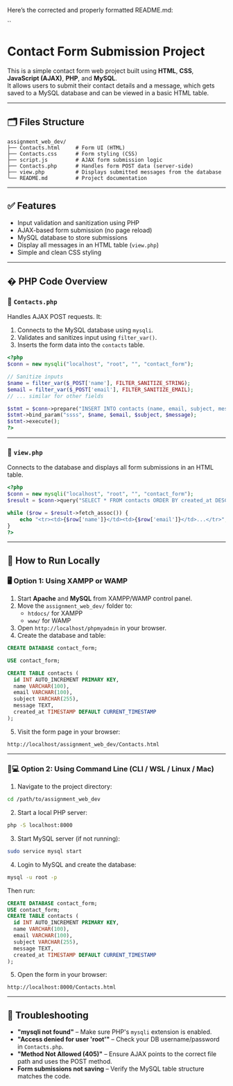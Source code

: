 Here’s the corrected and properly formatted README.md:

``
# Contact Form Submission Project

This is a simple contact form web project built using **HTML**, **CSS**, **JavaScript (AJAX)**, **PHP**, and **MySQL**.  
It allows users to submit their contact details and a message, which gets saved to a MySQL database and can be viewed in a basic HTML table.

---

## 🗂️ Files Structure

```
assignment_web_dev/
├── Contacts.html     # Form UI (HTML)
├── Contacts.css      # Form styling (CSS)
├── script.js         # AJAX form submission logic
├── Contacts.php      # Handles form POST data (server-side)
├── view.php          # Displays submitted messages from the database
└── README.md         # Project documentation
```

---

## ✅ Features

- Input validation and sanitization using PHP
- AJAX-based form submission (no page reload)
- MySQL database to store submissions
- Display all messages in an HTML table (`view.php`)
- Simple and clean CSS styling

---

## � PHP Code Overview

### 📩 `Contacts.php`

Handles AJAX POST requests. It:
1. Connects to the MySQL database using `mysqli`.
2. Validates and sanitizes input using `filter_var()`.
3. Inserts the form data into the `contacts` table.

```php
<?php
$conn = new mysqli("localhost", "root", "", "contact_form");

// Sanitize inputs
$name = filter_var($_POST['name'], FILTER_SANITIZE_STRING);
$email = filter_var($_POST['email'], FILTER_SANITIZE_EMAIL);
// ... similar for other fields

$stmt = $conn->prepare("INSERT INTO contacts (name, email, subject, message) VALUES (?, ?, ?, ?)");
$stmt->bind_param("ssss", $name, $email, $subject, $message);
$stmt->execute();
?>
```

---

### 📄 `view.php`

Connects to the database and displays all form submissions in an HTML table.

```php
<?php
$conn = new mysqli("localhost", "root", "", "contact_form");
$result = $conn->query("SELECT * FROM contacts ORDER BY created_at DESC");

while ($row = $result->fetch_assoc()) {
    echo "<tr><td>{$row['name']}</td><td>{$row['email']}</td>...</tr>";
}
?>
```

---

## 🚀 How to Run Locally

### 🖥️ Option 1: Using XAMPP or WAMP

1. Start **Apache** and **MySQL** from XAMPP/WAMP control panel.
2. Move the `assignment_web_dev/` folder to:
   - `htdocs/` for XAMPP  
   - `www/` for WAMP
3. Open `http://localhost/phpmyadmin` in your browser.
4. Create the database and table:

```sql
CREATE DATABASE contact_form;

USE contact_form;

CREATE TABLE contacts (
  id INT AUTO_INCREMENT PRIMARY KEY,
  name VARCHAR(100),
  email VARCHAR(100),
  subject VARCHAR(255),
  message TEXT,
  created_at TIMESTAMP DEFAULT CURRENT_TIMESTAMP
);
```

5. Visit the form page in your browser:
```url
http://localhost/assignment_web_dev/Contacts.html
```

---

### 🧑💻 Option 2: Using Command Line (CLI / WSL / Linux / Mac)

1. Navigate to the project directory:
```bash
cd /path/to/assignment_web_dev
```

2. Start a local PHP server:
```bash
php -S localhost:8000
```

3. Start MySQL server (if not running):
```bash
sudo service mysql start
```

4. Login to MySQL and create the database:
```bash
mysql -u root -p
```

Then run:
```sql
CREATE DATABASE contact_form;
USE contact_form;
CREATE TABLE contacts (
  id INT AUTO_INCREMENT PRIMARY KEY,
  name VARCHAR(100),
  email VARCHAR(100),
  subject VARCHAR(255),
  message TEXT,
  created_at TIMESTAMP DEFAULT CURRENT_TIMESTAMP
);
```

5. Open the form in your browser:
```url
http://localhost:8000/Contacts.html
```

---

## 🔧 Troubleshooting

- **"mysqli not found"** – Make sure PHP's `mysqli` extension is enabled.
- **"Access denied for user 'root'"** – Check your DB username/password in `Contacts.php`.
- **"Method Not Allowed (405)"** – Ensure AJAX points to the correct file path and uses the POST method.
- **Form submissions not saving** – Verify the MySQL table structure matches the code.
```